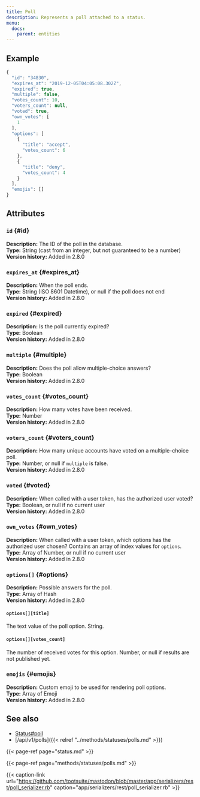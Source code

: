 ```yaml
---
title: Poll
description: Represents a poll attached to a status.
menu:
  docs:
    parent: entities
---
```


## Example

```javascript
{
  "id": "34830",
  "expires_at": "2019-12-05T04:05:08.302Z",
  "expired": true,
  "multiple": false,
  "votes_count": 10,
  "voters_count": null,
  "voted": true,
  "own_votes": [
    1
  ],
  "options": [
    {
      "title": "accept",
      "votes_count": 6
    },
    {
      "title": "deny",
      "votes_count": 4
    }
  ],
  "emojis": []
}
```

## Attributes

### `id` {#id}

**Description:** The ID of the poll in the database.\
**Type:** String \(cast from an integer, but not guaranteed to be a number\)\
**Version history:** Added in 2.8.0

### `expires_at` {#expires_at}

**Description:** When the poll ends.\
**Type:** String \(ISO 8601 Datetime\), or null if the poll does not end\
**Version history:** Added in 2.8.0

### `expired` {#expired}

**Description:** Is the poll currently expired?\
**Type:** Boolean\
**Version history:** Added in 2.8.0

### `multiple` {#multiple}

**Description:** Does the poll allow multiple-choice answers?\
**Type:** Boolean\
**Version history:** Added in 2.8.0

### `votes_count` {#votes_count}

**Description:** How many votes have been received.\
**Type:** Number\
**Version history:** Added in 2.8.0

### `voters_count` {#voters_count}

**Description:** How many unique accounts have voted on a multiple-choice poll.\
**Type:** Number, or null if `multiple` is false.\
**Version history:** Added in 2.8.0

### `voted` {#voted}

**Description:** When called with a user token, has the authorized user voted?\
**Type:** Boolean, or null if no current user\
**Version history:** Added in 2.8.0

### `own_votes` {#own_votes}

**Description:** When called with a user token, which options has the authorized user chosen? Contains an array of index values for `options`.\
**Type:** Array of Number, or null if no current user\
**Version history:** Added in 2.8.0

### `options[]` {#options}

**Description:** Possible answers for the poll.\
**Type:** Array of Hash\
**Version history:** Added in 2.8.0

#### `options[][title]`

The text value of the poll option. String.

#### `options[][votes_count]`

The number of received votes for this option. Number, or null if results are not published yet.

### `emojis` {#emojis}

**Description:** Custom emoji to be used for rendering poll options.\
**Type:** Array of Emoji\
**Version history:** Added in 2.8.0

## See also

* [Status\#poll](status.md#poll)
* [/api/v1/polls]({{< relref "../methods/statuses/polls.md" >}})

{{< page-ref page="status.md" >}}

{{< page-ref page="methods/statuses/polls.md" >}}

{{< caption-link url="https://github.com/tootsuite/mastodon/blob/master/app/serializers/rest/poll_serializer.rb" caption="app/serializers/rest/poll\_serializer.rb" >}}





